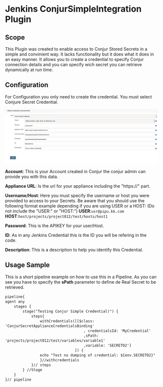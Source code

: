 # Jenkins ConjurSimpleIntegration Plugin

## Scope
This Plugin was created to enable access to Conjur Stored Secrets in a simple and convinient way.
It lacks functionality but it does what it does in an easy manner.
It allows you to create a credential to specify Conjur connection details and you can specify wich secret you can retrieve dynamically at run time.
## Configuration
For Configuration you only need to create the credential.
You must select Conjure Secret Credential.

![Credential Sample](src/main/resources/createcredential.png)


**Account**: This is your Account created in Conjur the conjur admin can provide you with this data.


**Appliance URL**: Is the url for your appliance including the "https://" part.


**Username/Host**: Here you must specify the username or host you were provided to access to your Secrets. Be aware that you should use the following format example depending if you are using USER or a HOST: (Do not include the "USER:" or "HOST:")
  **USER**:`usr@pipu.kk.com`
  **HOST**:`host/projects/project012/test/hosts/host1`


**Password**: This is the APIKEY for your user/Host.


**ID**: As in any Jenkins Credential this is the ID you will be refering in the code.


**Description**: This is a description to help you identify this Credential.

## Usage Sample
This is a short pipeline example on how to use this in a Pipeline.
As you can see you have to specify the **sPath** parameter to define de Real Secret to be retrieved.
```
pipeline{
agent any
    stages {
        stage("Testing Conjur Simple Credential)") {
            steps{
                withCredentials([[$class: 'ConjurSecretApplianceCredentialsBinding'
                                    , credentialsId: 'MyCredential'
                                    ,sPath: 'projects/project012/test/variables/variable1'
                                    ,variable: 'SECRETO2']
                                ]) {
                echo "Test no dumping of credential: ${env.SECRETO2}"
                }//withcredentials
            }// steps
        } //Stage
    }
}// pipeline
```

